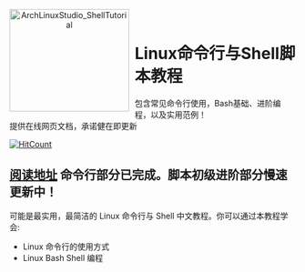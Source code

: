 <p align="center">
<img width="210" height="180" align="left" style="float: left; margin: 0 10px 0 0;" src="https://archlinuxstudio.github.io/ShellTutorial/bash.svg" alt="ArchLinuxStudio_ShellTutorial"/>
</br>
<h1>Linux命令行与Shell脚本教程 </h1> 
包含常见命令行使用，Bash基础、进阶编程，以及实用范例！ 
</br>
提供在线网页文档，承诺健在即更新
</p>

[![HitCount](http://hits.dwyl.io/ArchLinuxStudio/ShellTutorial.svg)](http://hits.dwyl.io/ArchLinuxStudio/ShellTutorial)

## [阅读地址](https://ArchLinuxStudio.github.io/ShellTutorial/#/) 命令行部分已完成。脚本初级进阶部分慢速更新中！

可能是最实用，最简洁的 Linux 命令行与 Shell 中文教程。你可以通过本教程学会:

- Linux 命令行的使用方式
- Linux Bash Shell 编程
